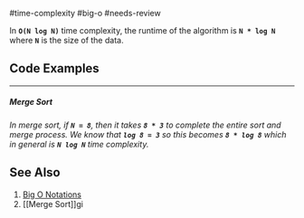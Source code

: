 #time-complexity #big-o #needs-review 

In **`O(N log N)`** time complexity, the runtime of the algorithm is **`N * log N`** where **`N`** is the size of the data.

## Code Examples
---

##### Merge Sort

_In merge sort, if **`N = 8`**, then it takes **`8 * 3`** to complete the entire sort and merge process. We know that **`log 8 = 3`** so this becomes **`8 * log 8`** which in general is **`N log N`** time complexity._

## See Also
1. [Big O Notations](https://youtu.be/V6mKVRU1evU?t=913)
2. [[Merge Sort]]gi